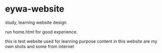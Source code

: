 # eywa-website
study, learning website design

run home.html for good experience.

this is test website used for learning purpose
content in this website are my own shots and some from internet
